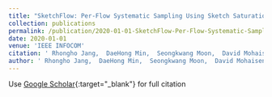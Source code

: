 ```yaml
---
title: "SketchFlow: Per-Flow Systematic Sampling Using Sketch Saturation Event"
collection: publications
permalink: /publication/2020-01-01-SketchFlow-Per-Flow-Systematic-Sampling-Using-Sketch-Saturation-Event
date: 2020-01-01
venue: 'IEEE INFOCOM'
citation: ' Rhongho Jang,  DaeHong Min,  Seongkwang Moon,  David Mohaisen,  DaeHun Nyang, &quot;SketchFlow: Per-Flow Systematic Sampling Using Sketch Saturation Event.&quot; IEEE INFOCOM, 2020.'
author: ' Rhongho Jang,  DaeHong Min,  Seongkwang Moon,  David Mohaisen,  DaeHun Nyang, '
---
```

Use [Google Scholar](https://scholar.google.com/scholar?q=SketchFlow:+Per+Flow+Systematic+Sampling+Using+Sketch+Saturation+Event){:target="_blank"} for full citation